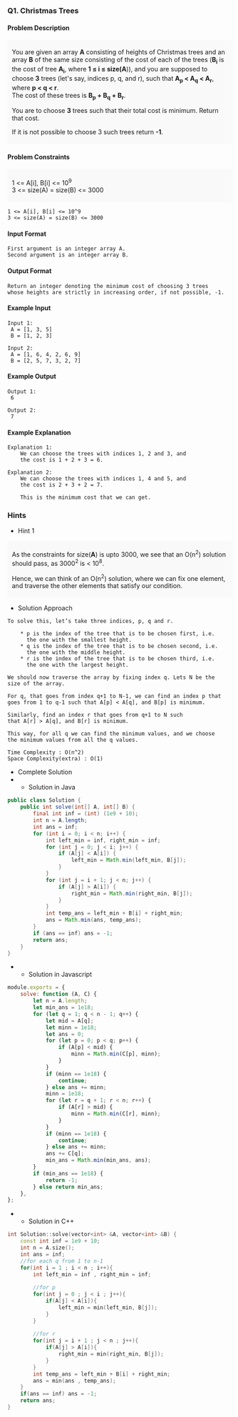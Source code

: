 ### Q1. Christmas Trees
#### Problem Description
<div style="background-color: #f9f9f9; padding: 5px 10px;">
    <p>You are given an array <strong>A</strong> consisting 
    of heights of Christmas trees and an array <strong>B</strong> 
    of the same size consisting of the cost of each of the 
    trees (<strong>B<sub>i</sub></strong> is the cost of tree 
    <strong>A<sub>i</sub></strong>, where 
    <strong>1 ≤ i ≤ size(A</strong>)), and you are supposed to 
    choose <strong>3</strong> trees (let's say, indices p, q, and r), 
    such that <strong>A<sub>p</sub> &lt; A<sub>q</sub> &lt; A<sub>r</sub></strong>, 
    where <strong>p &lt; q &lt; r</strong>. <br> The cost of these 
    trees is <strong>B<sub>p</sub> + B<sub>q</sub> + B<sub>r</sub></strong>.
    </p>
    <p>You are to choose <strong>3</strong> trees such that their total 
    cost is minimum. Return that cost.</p>
    <p>If it is not possible to choose 3 such trees return 
    <strong>-1</strong>.
    </p>
</div>

#### Problem Constraints
<div style="background-color: #f9f9f9; padding: 5px 10px;">
    <p>1 &lt;= A[i], B[i] &lt;= 10<sup>9</sup><br> 
    3 &lt;= size(A) = size(B) &lt;= 3000</p>
</div>

```text
1 <= A[i], B[i] <= 10^9
3 <= size(A) = size(B) <= 3000
```
#### Input Format
```text
First argument is an integer array A.
Second argument is an integer array B.
```
#### Output Format
```text
Return an integer denoting the minimum cost of choosing 3 trees 
whose heights are strictly in increasing order, if not possible, -1.
```
#### Example Input
```text
Input 1:
 A = [1, 3, 5]
 B = [1, 2, 3]

Input 2:
 A = [1, 6, 4, 2, 6, 9]
 B = [2, 5, 7, 3, 2, 7]
```
#### Example Output
```text
Output 1:
 6 

Output 2:
 7 
```
#### Example Explanation
```text
Explanation 1:
    We can choose the trees with indices 1, 2 and 3, and 
    the cost is 1 + 2 + 3 = 6. 

Explanation 2:
    We can choose the trees with indices 1, 4 and 5, and 
    the cost is 2 + 3 + 2 = 7. 
    
    This is the minimum cost that we can get.
```
### Hints
* Hint 1
<div style="background-color: #f9f9f9; padding: 5px 10px;">
    <p>As the constraints for size(<strong>A</strong>) is 
    upto 3000, we see that an O(n<sup>2</sup>) solution should pass, 
    as 3000<sup>2</sup> is &lt; 10<sup>8</sup>.</p>
    <p>Hence, we can think of an O(n<sup>2</sup>) solution, where 
    we can fix one element, and traverse the other elements that 
    satisfy our condition.</p>
</div>

* Solution Approach
```text
To solve this, let’s take three indices, p, q and r.

    * p is the index of the tree that is to be chosen first, i.e. 
      the one with the smallest height.
    * q is the index of the tree that is to be chosen second, i.e. 
      the one with the middle height.
    * r is the index of the tree that is to be chosen third, i.e. 
      the one with the largest height.

We should now traverse the array by fixing index q. Lets N be the 
size of the array.

For q, that goes from index q+1 to N-1, we can find an index p that 
goes from 1 to q-1 such that A[p] < A[q], and B[p] is minimum.

Similarly, find an index r that goes from q+1 to N such 
that A[r] > A[q], and B[r] is minimum.

This way, for all q we can find the minimum values, and we choose 
the minimum values from all the q values.

Time Complexity : O(n^2)
Space Complexity(extra) : O(1)
```
* Complete Solution
* * Solution in Java
```java
public class Solution {
    public int solve(int[] A, int[] B) {
        final int inf = (int) (1e9 + 10);
        int n = A.length;
        int ans = inf;
        for (int i = 0; i < n; i++) {
            int left_min = inf, right_min = inf;
            for (int j = 0; j < i; j++) {
                if (A[j] < A[i]) {
                    left_min = Math.min(left_min, B[j]);
                }
            }
            for (int j = i + 1; j < n; j++) {
                if (A[j] > A[i]) {
                    right_min = Math.min(right_min, B[j]);
                }
            }
            int temp_ans = left_min + B[i] + right_min;
            ans = Math.min(ans, temp_ans);
        }
        if (ans == inf) ans = -1;
        return ans;
    }
}
```
* * Solution in Javascript
```javascript
module.exports = {
    solve: function (A, C) {
        let n = A.length;
        let min_ans = 1e18;
        for (let q = 1; q < n - 1; q++) {
            let mid = A[q];
            let minn = 1e18;
            let ans = 0;
            for (let p = 0; p < q; p++) {
                if (A[p] < mid) {
                    minn = Math.min(C[p], minn);
                }
            }
            if (minn == 1e18) {
                continue;
            } else ans += minn;
            minn = 1e18;
            for (let r = q + 1; r < n; r++) {
                if (A[r] > mid) {
                    minn = Math.min(C[r], minn);
                }
            }
            if (minn == 1e18) {
                continue;
            } else ans += minn;
            ans += C[q];
            min_ans = Math.min(min_ans, ans);
        }
        if (min_ans == 1e18) {
            return -1;
        } else return min_ans;
    },
};
```
* * Solution in C++
```cpp
int Solution::solve(vector<int> &A, vector<int> &B) {
    const int inf = 1e9 + 10;
    int n = A.size();
    int ans = inf;
    //for each q from 1 to n-1
    for(int i = 1 ; i < n ; i++){
        int left_min = inf , right_min = inf;
        
        //for p
        for(int j = 0 ; j < i ; j++){
            if(A[j] < A[i]){
                left_min = min(left_min, B[j]);
            }
        }
        
        //for r
        for(int j = i + 1 ; j < n ; j++){
            if(A[j] > A[i]){
                right_min = min(right_min, B[j]);
            }
        }
        int temp_ans = left_min + B[i] + right_min;
        ans = min(ans , temp_ans);
    }
    if(ans == inf) ans = -1;
    return ans;
}
```

